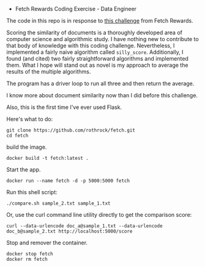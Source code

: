 * Fetch Rewards Coding Exercise - Data Engineer

The code in this repo is in response to [this challenge](https://fetch-hiring.s3.amazonaws.com/data-engineer/text-similarity.html) from Fetch Rewards.

Scoring the similarity of documents is a thoroughly developed area of computer science and algorithmic study.
I have nothing new to contribute to that body of knowledge with this coding challenge.
Nevertheless, I implemented a fairly naive algorithm called `silly_score`.
Additionally, I found (and cited) two fairly straightforward algorithms and implemented them.
What I hope will stand out as novel is my approach to average the results of the multiple algorithms.

The program has a driver loop to run all three and then return the average.

I know more about document similarity now than I did before this challenge.

Also, this is the first time I've ever used Flask.

Here's what to do:
```
git clone https://github.com/rothrock/fetch.git
cd fetch
```

build the image.
```
docker build -t fetch:latest .
```

Start the app.
```
docker run --name fetch -d -p 5000:5000 fetch
```

Run this shell script:
```
./compare.sh sample_2.txt sample_1.txt 
```

Or, use the curl command line utility directly to get the comparison score:
```
curl --data-urlencode doc_a@sample_1.txt --data-urlencode doc_b@sample_2.txt http://localhost:5000/score
```

Stop and remover the container.
```
docker stop fetch
docker rm fetch
```
